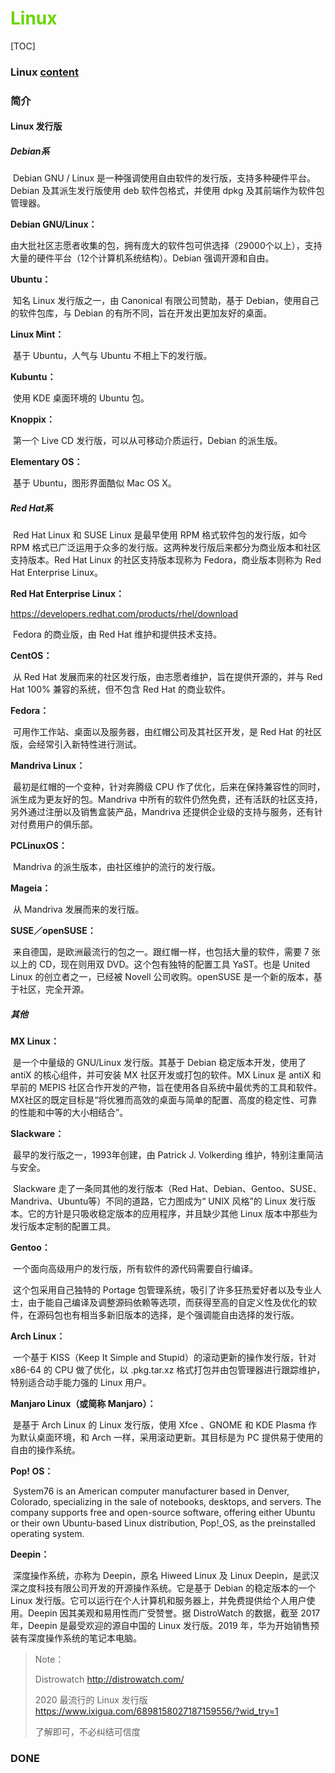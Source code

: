 # <font color=#69D600>Linux</font>

[TOC]

### Linux	[content](00_Linux.md)



### 简介

#### Linux 发行版

##### Debian系

​		Debian GNU / Linux 是一种强调使用自由软件的发行版，支持多种硬件平台。Debian 及其派生发行版使用 deb 软件包格式，并使用 dpkg 及其前端作为软件包管理器。

**Debian GNU/Linux：**

​		由大批社区志愿者收集的包，拥有庞大的软件包可供选择（29000个以上），支持大量的硬件平台（12个计算机系统结构）。Debian 强调开源和自由。

**Ubuntu：**

​		知名 Linux 发行版之一，由 Canonical 有限公司赞助，基于 Debian，使用自己的软件包库，与 Debian 的有所不同，旨在开发出更加友好的桌面。

**Linux Mint：**

​		基于 Ubuntu，人气与 Ubuntu 不相上下的发行版。

**Kubuntu：**

​		使用 KDE 桌面环境的 Ubuntu 包。

**Knoppix：**

​		第一个 Live CD 发行版，可以从可移动介质运行，Debian 的派生版。

**Elementary OS：**

​		基于 Ubuntu，图形界面酷似 Mac OS X。



##### Red Hat系

​		Red Hat Linux 和 SUSE Linux 是最早使用 RPM 格式软件包的发行版，如今 RPM 格式已广泛运用于众多的发行版。这两种发行版后来都分为商业版本和社区支持版本。Red Hat Linux 的社区支持版本现称为 Fedora，商业版本则称为 Red Hat Enterprise Linux。

**Red Hat Enterprise Linux：**

https://developers.redhat.com/products/rhel/download

​		Fedora 的商业版，由 Red Hat 维护和提供技术支持。

**CentOS：**

​		从 Red Hat 发展而来的社区发行版，由志愿者维护，旨在提供开源的，并与 Red Hat 100% 兼容的系统，但不包含 Red Hat 的商业软件。

**Fedora：**

​		可用作工作站、桌面以及服务器，由红帽公司及其社区开发，是 Red Hat 的社区版，会经常引入新特性进行测试。

**Mandriva Linux：**

​		最初是红帽的一个变种，针对奔腾级 CPU 作了优化，后来在保持兼容性的同时，派生成为更友好的包。Mandriva 中所有的软件仍然免费，还有活跃的社区支持，另外通过注册以及销售盒装产品，Mandriva 还提供企业级的支持与服务，还有针对付费用户的俱乐部。

**PCLinuxOS：**

​		Mandriva 的派生版本，由社区维护的流行的发行版。

**Mageia：**

​		从 Mandriva 发展而来的发行版。

**SUSE／openSUSE：**

​		来自德国，是欧洲最流行的包之一。跟红帽一样，也包括大量的软件，需要 7 张以上的 CD，现在则用双 DVD。这个包有独特的配置工具 YaST。也是 United Linux 的创立者之一，已经被 Novell 公司收购。openSUSE 是一个新的版本，基于社区，完全开源。



##### 其他

**MX Linux：**

​		是一个中量级的 GNU/Linux 发行版。其基于 Debian 稳定版本开发，使用了 antiX 的核心组件，并可安装 MX 社区开发或打包的软件。MX Linux 是 antiX 和早前的 MEPIS 社区合作开发的产物，旨在使用各自系统中最优秀的工具和软件。MX社区的既定目标是“将优雅而高效的桌面与简单的配置、高度的稳定性、可靠的性能和中等的大小相结合”。

**Slackware：**

​		最早的发行版之一，1993年创建，由 Patrick J. Volkerding 维护，特别注重简洁与安全。

​		Slackware 走了一条同其他的发行版本（Red Hat、Debian、Gentoo、SUSE、 Mandriva、Ubuntu等）不同的道路，它力图成为“ UNIX 风格”的 Linux 发行版本。它的方针是只吸收稳定版本的应用程序，并且缺少其他 Linux 版本中那些为发行版本定制的配置工具。

**Gentoo：**

​		一个面向高级用户的发行版，所有软件的源代码需要自行编译。

​		这个包采用自己独特的 Portage 包管理系统，吸引了许多狂热爱好者以及专业人士，由于能自己编译及调整源码依赖等选项，而获得至高的自定义性及优化的软件，在源码包也有相当多新旧版本的选择，是个强调能自由选择的发行版。

**Arch Linux：**

​		一个基于 KISS（Keep It Simple and Stupid）的滚动更新的操作发行版，针对 x86-64 的 CPU 做了优化，以 .pkg.tar.xz 格式打包并由包管理器进行跟踪维护，特别适合动手能力强的 Linux 用户。

**Manjaro Linux（或简称 Manjaro）：**

​		是基于 Arch Linux 的 Linux 发行版，使用  Xfce 、GNOME 和 KDE Plasma 作为默认桌面环境，和 Arch 一样，采用滚动更新。其目标是为 PC 提供易于使用的自由的操作系统。

**Pop! OS：**

​		System76 is an American computer manufacturer based in Denver, Colorado, specializing in the sale of notebooks, desktops, and servers. The company supports free and open-source software, offering either Ubuntu or their own Ubuntu-based Linux distribution, Pop!_OS, as the preinstalled operating system.

**Deepin：**

​		深度操作系统，亦称为 Deepin，原名 Hiweed Linux 及 Linux Deepin，是武汉深之度科技有限公司开发的开源操作系统。它是基于 Debian  的稳定版本的一个 Linux 发行版。它可以运行在个人计算机和服务器上，并免费提供给个人用户使用。Deepin 因其美观和易用性而广受赞誉。据 DistroWatch 的数据，截至 2017 年，Deepin 是最受欢迎的源自中国的 Linux 发行版。2019 年，华为开始销售预装有深度操作系统的笔记本电脑。



> Note：
>
> Distrowatch http://distrowatch.com/
>
> 2020 最流行的 Linux 发行版 https://www.ixigua.com/6898158027187159556/?wid_try=1
>
> 了解即可，不必纠结可信度







### DONE